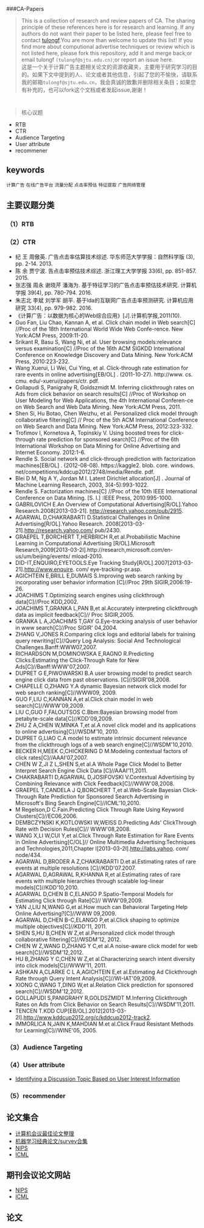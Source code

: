 ###CA-Papers
>This is a collection of research and review papers of CA. The sharing principle of these references here is for research and learning.
If any authors do not want their paper to be listed here, please feel free to contact [tulongf](https://github.com/Tulongf/).You are more than welcome to update this list! If you find more about computional advertise techniques or review which is not listed here, please fork this repository, add it and merge back;or email tulongf `(tulongf@sjtu.edu.cn)`;or report an issue here.<br> 
>这是一个关于计算广告主题相关论文的资源收藏夹，主要用于研究学习的目的。如果下文中提到的人、论文或者其他信息，引起了您的不愉快，请联系我的邮箱`tulongf@sjtu.edu.cn`，我会真诚的致歉并删除相关条目；如果您有补充的，也可以fork这个文档或者发起issue,谢谢！<br> 

#    

> 核心议题
* RTB
* CTR
* Audience Targeting 
* User attribute
* recommener 

## keywords
`计算广告`  `在线广告平台` `流量分配`  `点击率预估`  `特征提取`  `广告网络管理`

## 主要议题分类
### （1）RTB

### （2）CTR
* 纪 王 周傲英. 广告点击率估算技术综述. 华东师范大学学报：自然科学版 (3), pp. 2-14. 2013.
* 陈 余 贾宁波. 告点击率预估技术综述. 浙江理工大学学报 33(6), pp. 851-857. 2015.
* 张志强 周永 谢晓芹 潘海为. 基于特征学习的广告点击率预估技术研究. 计算机学报 39(4), pp. 780-794. 2016.
* 朱志北 李斌 刘学军 胡平. 基于lda的互联网广告点击率预测研究. 计算机应用研究 33(4), pp. 979-982. 2016.
* 《计算广告：以数据为核心的Web综合应用》[J].计算机学报,2011(10).
* Guo Fan, Liu Chao, Kannan A, et al. Click chain model in Web search[C] //Proc of the 18th International World Wide Web Confe-rence. New York:ACM Press, 2009:11-20.
* Srikant R, Basu S, Wang Ni, et al. User browsing models:relevance versus examination[C] //Proc of the 16th ACM SIGKDD International Conference on Knowledge Discovery and Data Mining. New York:ACM Press, 2010:223-232.
* Wang Xuerui, Li Wei, Cui Ying, et al. Click-through rate estimation for rare events in online advertising[EB/OL] . (2011-10-27). http://www. cs. cmu. edu/-xuerui/papers/ctr. pdf.
* Gollapudi S, Panigrahy R, Goldszmidt M. Inferring clickthrough rates on Ads from click behavior on search results[C] //Proc of Workshop on User Modeling for Web Applications, the 4th International Conferen-ce on Web Search and Web Data Mining. New York:ACM Press, 2011.
* Shen Si, Hu Botao, Chen Weizhu, et al. Personalized click model through collaborative filtering[C] // Proc of the 5th ACM International Conference on Web Search and Data Mining. New York:ACM Press, 2012:323-332.
* Trofimov I, Kornetova A, Topinskiy V. Using boosted trees for click-through rate prediction for sponsored search[C] //Proc of the 6th International Workshop on Data Mining for Online Advertising and Internet Economy. 2012:1-6.
* Rendle S. Social network and click-through prediction with factorization machines[EB/OL] . (2012-08-08). https://kaggle2. blob. core. windows. net/competitions/kddcup2012/2748/media/Rendle. pdf.
* Blei D M, Ng A Y, Jordan M I. Latent Dirichlet allocation[J] . Journal of Machine Learning Research, 2003, 3(4-5):993-1022.
* Rendle S. Factorization machines[C] //Proc of the 10th IEEE International Conference on Data Mining. [S. l.] :IEEE Press, 2010:995-1000.
* GABRILOVICH E.An Overview of Computational Advertising[R/OL].Yahoo Research.2008[2013-03-21]. http://research.yahoo.com/pub/2915.
* AGARWAL D,CHAKRABARTI D.Statistical Challenges in Online Advertising[R/OL].Yahoo Research. 2008[2013-03-21].http://research.yahoo.com/ pub/2430.
* GRAEPEL T,BORCHERT T,HERBRICH R,et al.Probabilistic Machine Learning in Computational Advertising [R/OL].Microsoft Research,2009[2013-03-2l].http://research,microsoft.com/en-us/um/beijing/events/ mload-2010.
* DID-IT,ENQUIRO,EYETOOLS.Eye Tracking Study[R/OL].2007[2013-03-21].http://www.enquire. com/ eye-tracking-pr.asp.
* AGICHTEIN E,BRILL E,DUMAIS S.Improving web search ranking by incorporating user behavior information [C]//Proc 29th SIGIR,2006:19-26.
* JOACHIMS T.Optimizing search engines using clickthrough data[C]//Proc KDD,2002.
* JOACHIMS T,GRANKA L,PAN B,et al.Accurately interpreting clickthrough data as implicit feedback[C]// Proc SIGIR,2005.
* GRANKA L A,JOACHIMS T,GAY G.Eye-tracking analysis of user behavior in www search[C]//Proc SIGIR' 04,2004.
* ZHANG V,JONES R.Comparing click logs and editorial labels for training query rewriting[C]//Query Log Analysis: Social And Technological Challenges.Banff:WWW07,2007.
* RICHARDSON M,DOMINOWSKA E,RAGNO R.Predicting Clicks:Estimating the Click-Through Rate for New Ads[C]//Banff:WWW'07,2007.
* DUPRET G E,PIWOWARSKI B.A user browsing model to predict search engine click data from past observations. [C]//SIGIR'08,2008.
* CHAPELLE O,ZHANG Y.A dynamic Bayesian network click model for web search ranking[C]//WWW09, 2009.
* GUO F,LIU C,KANNAN A,et al.Click chain model in web search[C]//WWW'09,2009.
* LIU C,GUO F,FALOUTSOS C.Bbm:Bayesian browsing model from petabyte-scale data[C]//KDD'09,2009.
* ZHU Z A,CHEN W,MINKA T,et al.A novel click model and its applications to online advertising[C]//WSDM'10, 2010.
* DUPRET G,LIAO C.A model to estimate intrinsic document relevance from the clickthrough logs of a web search engine[C]//WSDM'10,2010.
* BECKER H,MEEK C,CHICKERING D M.Modeling contextual factors of click rates[C]//AAAI'07,2007.
* CHEN W Z,JI Z L,SHEN S,et al.A Whole Page Click Model to Better Interpret Search Engine Click Data [C]//AAAI'11,2011.
* CHAKRABARTI D,AGARWAL D,JOSIFOVSKI V.Contextual Advertising by Combining Relevance with Click Feedback[C]//WWW'08,2008.
* GRAEPEL T,CANDELA J Q,BORCHERT T,et al.Web-Scale Bayesian Click-Through Rate Prediction for Sponsored Search Advertising in Microsoft's Bing Search Engine[C]//ICML'10,2010.
* M Regelson,D C.Fain.Predicting Click Through Rate Using Keyword Clusters[C]//EC06,2006.
* DEMBCZYNSKI K,KOTLOWSKI W,WEISS D.Predicting Ads' ClickThrough Rate with Decision Rules[C]// WWW'08,2008.
* WANG X,LI W,CUI Y,et al.Click Through Rate Estimation for Rare Events in Online Advertising[C/OL]// Online Multimedia Advertising:Techniques and Technologies,2011,Chapter l[2013-03-2l].http://labs.yahoo. com/ node/434.
* AGARWAL D,BRODER A Z,CHAKRABARTI D.et al.Estimating rates of rare events at multiple resolutions [C]//KDD'07.2007.
* AGARWAL D,AGRAWAL R,KHANNA R,et al.Estimating rates of rare events with multiple hierarchies through scalable log-linear models[C]//KDD'10,2010.
* AGARWAL D,CHEN B C,ELANGO P.Spatio-Temporal Models for Estimating Click through Rate[C]// WWW'09,2009.
* YAN J,LIU N,WANG G,et al.How much can Behavioral Targeting Help Online Advertising?[C]//WWW 09,2009.
* AGARWAL D,CHEN B-C,ELANGO P,et al.Click shaping to optimize multiple objectives[C]//KDD'11, 2011.
* SHEN S,HU B,CHEN W Z,et al.Personalized click model through collaborative filtering[C]//WSDM'12, 2012.
* CHEN W Z,WANG D,ZHANG Y C,et al.A noise-aware click model for web search[C]//WSDM'12,2012.
* HU B,ZHANG Y C,CHEN W Z,et al.Characterizing search intent diversity into click models[C]//WWW'11, 2011.
* ASHKAN A,CLARKE C L A,AGICHTEIN E,et al.Estimating Ad Clickthrough Rate through Query Intent Analysis[C]//WI-IAT'09,2009.
* XIONG C,WANG T,DING W,et al.Relation Click prediction for sponsored search[C]//WSDM'12,2012.
* GOLLAPUDI S,PANIGRAHY R,GOLDSZMIDT M.Inferring Clickthrough Rates on Ads from Click Behavior on Search Results[C]//WSDM'11,2011.
* TENCEN T.KDD CUP[EB/OL].2012[2013-03-2l].http://www.kddcup2012.org/c/kddcup2012-track2.
* IMMORLICA N,JAIN K,MAHDIAN M.et al.Click Fraud Resistant Methods for Learning[C]//WINE'05, 2005.

### （3）Audience Targeting 

### （4）User attribute
* [Identifying a Discussion Topic Based on User Interest Information](https://scholar.google.com/citations?hl=en&user=IT-vb_kAAAAJ&sortby=pubdate&view_op=list_works&citft=1&email_for_op=Tulongf%40gmail.com&gmla=AJsN-F7tr9PWCMjFaItJum4ePRW-SXx3xHrQI0h8vPx3XuukfDnl9As8Q-cC913XAUMrj1dlh6sZXN14Ls11wbI4PBMsT5i_XagXcep1sIXvVqbqkZ5Snl1U2ah-lcK4vWAFLXvgCS1m_HxY-A-zIsVNDmIHTqvtAvJHv8pCARtaFK1WBJ2NWCQPoMq-e9_htyhMcDZXOLu7AjSLryjaeJqTO6kgU00z6Yv0JVQxv9q4uxsHgKkZXy4)

### （5）recommender

## 论文集合
* [计算机会议最佳论文整理](http://suanfazu.com/t/ji-suan-ji-hui-yi-zui-jia-lun-wen-zheng-li/138/1)
* [机器学习经典论文/survey合集](http://suanfazu.com/t/ji-qi-xue-xi-jing-dian-lun-wen-slash-surveyhe-ji/14)
* [NIPS](https://papers.nips.cc/)
* [ICML](http://jmlr.org/proceedings/)

## 期刊会议论文网站
* [NIPS](https://papers.nips.cc/)
* [ICML](http://jmlr.org/proceedings/)

## 论文


